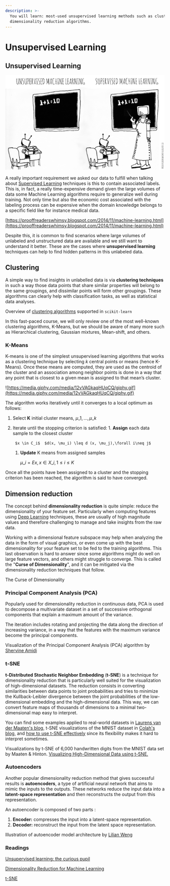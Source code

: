 ```yaml
---
description: >-
  You will learn: most-used unsupervised learning methods such as clustering and
  dimensionality reduction algorithms.
---
```


# Unsupervised Learning

## Unsupervised Learning

![](../.gitbook/assets/_machine_learning.png)

A really important requirement we asked our data to fulfill when talking about [Supervised Learning](https://www.notion.so/Supervised-Learning-00b1f403bb5b4223be3f74cf9f5c4560) techniques is this to contain associated labels. This is, in fact, a really time-expensive demand given the large volumes of data some Machine Learning algorithms require to generalize well during training. Not only time but also the economic cost associated with the labeling process can be expensive when the domain knowledge belongs to a specific field like for instance medical data.

[https://prooffreaderswhimsy.blogspot.com/2014/11/machine-learning.html](https://prooffreaderswhimsy.blogspot.com/2014/11/machine-learning.html)

Despite this, it is common to find scenarios where large volumes of unlabeled and unstructured data are available and we still want to understand it better. These are the cases where **unsupervised learning** techniques can help to find hidden patterns in this unlabeled data.

## Clustering

A simple way to find insights in unlabelled data is via **clustering techniques** in such a way those data points that share similar properties will belong to the same groupings, and dissimilar points will form other groupings. These algorithms can clearly help with classification tasks, as well as statistical data analyses.

Overview of [clustering algorithms](https://scikit-learn.org/stable/modules/clustering.html) supported in `scikit-learn`

In this fast-paced course, we will only review one of the most well-known clustering algorithms, K-Means, but we should be aware of many more such as Hierarchical clustering, Gaussian mixtures, Mean-shift, and others.

### K-Means

K-means is one of the simplest unsupervised learning algorithms that works as a clustering technique by selecting _k_ central points or means \(hence K-Means\). Once these means are computed, they are used as the centroid of the cluster and an association among neighbor points is done in a way that any point that is closest to a given mean is assigned to that mean’s cluster.

![https://media.giphy.com/media/12vVAGkaqHUqCQ/giphy.gif](https://media.giphy.com/media/12vVAGkaqHUqCQ/giphy.gif)

The algorithm works iteratively until it converges to a local optimum as follows:

1. Select **K** initial cluster means, ${ \mu\_1, ..., \mu\_k }$
2. Iterate until the stopping criterion is satisfied: 1. **Assign** each data sample to the closest cluster

   ```text
    $x \in C_i$  $d(x, \mu_i) \leq d (x, \mu_j),\forall i\neq j$
   ```

   1. **Update** K means from assigned samples

      $\mu\_i = E{x}, x \in X\_i, 1 \leq i \leq K$

Once all the points have been assigned to a cluster and the stopping criterion has been reached, the algorithm is said to have converged.

## Dimension reduction

The concept behind **dimensionality reduction** is quite simple: reduce the dimensionality of your feature set. Particularly when computing features using [Deep Learning](https://www.notion.so/Deep-Learning-08ec6b6a699d4c5bb385f4ac2c7533b6) techniques, these are usually of high magnitude values and therefore challenging to manage and take insights from the raw data.

Working with a dimensional feature subspace may help when analyzing the data in the form of visual graphics, or even come up with the best dimensionality for your feature set to be fed to the training algorithms. This last observation is hard to answer since some algorithms might do well on large feature vectors, and others might struggle to converge. This is called the "**Curse of Dimensionality**", and it can be mitigated via the dimensionality reduction techniques that follow.

The Curse of Dimensionality

### Principal Component Analysis \(PCA\)

Popularly used for dimensionality reduction in continuous data, PCA is used to decompose a multivariate dataset in a set of successive orthogonal components that explain a maximum amount of the variance.

The iteration includes rotating and projecting the data along the direction of increasing variance, in a way that the features with the maximum variance become the principal components.

Visualization of the Principal Component Analysis \(PCA\) algorithm by [Shervine Amidi](https://stanford.edu/~shervine/teaching/cs-229/cheatsheet-unsupervised-learning#dimension-reduction)

### t-SNE

**t-Distributed Stochastic Neighbor Embedding** \(**t-SNE**\) is a technique for dimensionality reduction that is particularly well suited for the visualization of high-dimensional datasets. The reduction consists in converting similarities between data points to joint probabilities and tries to minimize the Kullback-Leibler divergence between the joint probabilities of the low-dimensional embedding and the high-dimensional data. This way, we can convert feature maps of thousands of dimensions to a minimal two-dimensional map easy to interpret.

You can find some examples applied to real-world datasets in [Laurens van der Maaten's blog](https://lvdmaaten.github.io/tsne/), t-SNE visualizations of the MNIST dataset in [Colah's blog](https://colah.github.io/posts/2014-10-Visualizing-MNIST/), and [how to use t-SNE effectively](https://distill.pub/2016/misread-tsne/) since its flexibility makes it hard to interpret sometimes.

Visualizations by t-SNE of 6,000 handwritten digits from the MNIST data set by Maaten & Hinton. [Visualizing High-Dimensional Data using t-SNE.](https://lvdmaaten.github.io/publications/papers/JMLR_2008.pdf)

### Autoencoders

Another popular dimensionality reduction method that gives successful results is **autoencoders**, a type of artificial neural network that aims to mimic the inputs to the outputs. These networks reduce the input data into a **latent-space representation** and then reconstructs the output from this representation.

An autoencoder is composed of two parts :

1. **Encoder:** compresses the input into a latent-space representation.
2. **Decoder:** reconstruct the input from the latent space representation.

Illustration of autoencoder model architecture by [Lilian Weng](https://lilianweng.github.io/lil-log/2018/08/12/from-autoencoder-to-beta-vae.html#autoencoder)

### Readings

[Unsupervised learning: the curious pupil](https://deepmind.com/blog/article/unsupervised-learning)

[Dimensionality Reduction for Machine Learning](https://towardsdatascience.com/dimensionality-reduction-for-machine-learning-80a46c2ebb7e)

[t-SNE](https://lvdmaaten.github.io/tsne/)

